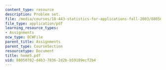 ```yaml
---
content_type: resource
description: Problem set.
file: /media/courses/18-443-statistics-for-applications-fall-2003/88050782d4b378362d2bb59189ecf2b4_home5.pdf
file_type: application/pdf
learning_resource_types:
- Assignments
ocw_type: OCWFile
parent_title: Assignments
parent_type: CourseSection
resourcetype: Document
title: home5.pdf
uid: 88050782-d4b3-7836-2d2b-b59189ecf2b4
---
```

